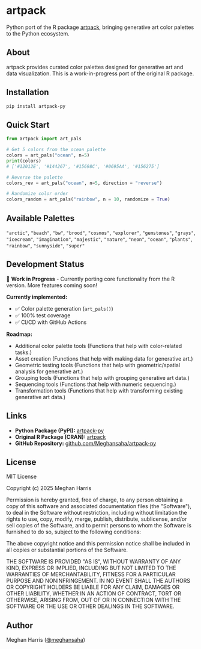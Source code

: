 # artpack

Python port of the R package [artpack](https://CRAN.R-project.org/package=artpack), bringing generative art color palettes to the Python ecosystem.

## About

artpack provides curated color palettes designed for generative art and data visualization. This is a work-in-progress port of the original R package.

## Installation

```bash
pip install artpack-py
```

## Quick Start

```python
from artpack import art_pals

# Get 5 colors from the ocean palette
colors = art_pals("ocean", n=5)
print(colors)
# ['#12012E', '#144267', '#15698C', '#0695AA', '#156275']

# Reverse the palette
colors_rev = art_pals("ocean", n=5, direction = "reverse")

# Randomize color order
colors_random = art_pals("rainbow", n = 10, randomize = True)
```

## Available Palettes

`"arctic"`, `"beach"`, `"bw"`, `"brood"`, `"cosmos"`, `"explorer"`, `"gemstones"`, `"grays"`, `"icecream"`, `"imagination"`, `"majestic"`, `"nature"`, `"neon"`, `"ocean"`, `"plants"`, `"rainbow"`, `"sunnyside"`, `"super"`

## Development Status

🚧 **Work in Progress** - Currently porting core functionality from the R version. More features coming soon!

**Currently implemented:**
- ✅ Color palette generation (`art_pals()`)
- ✅ 100% test coverage
- ✅ CI/CD with GitHub Actions

**Roadmap:**
- Additional color palette tools (Functions that help with color-related tasks.)
- Asset creation (Functions that help with making data for generative art.)
- Geometric testing tools (Functions that help with geometric/spatial analysis for generative art.)
- Grouping tools (Functions that help with grouping generative art data.)
- Sequencing tools (Functions that help with numeric sequencing.)
- Transformation tools (Functions that help with transforming existing generative art data.)

## Links

- **Python Package (PyPI):** [artpack-py](https://pypi.org/project/artpack-py/)
- **Original R Package (CRAN):** [artpack](https://CRAN.R-project.org/package=artpack)
- **GitHub Repository:** [github.com/Meghansaha/artpack-py](https://github.com/Meghansaha/artpack-py)

## License

MIT License

Copyright (c) 2025 Meghan Harris

Permission is hereby granted, free of charge, to any person obtaining a copy
of this software and associated documentation files (the "Software"), to deal
in the Software without restriction, including without limitation the rights
to use, copy, modify, merge, publish, distribute, sublicense, and/or sell
copies of the Software, and to permit persons to whom the Software is
furnished to do so, subject to the following conditions:

The above copyright notice and this permission notice shall be included in all
copies or substantial portions of the Software.

THE SOFTWARE IS PROVIDED "AS IS", WITHOUT WARRANTY OF ANY KIND, EXPRESS OR
IMPLIED, INCLUDING BUT NOT LIMITED TO THE WARRANTIES OF MERCHANTABILITY,
FITNESS FOR A PARTICULAR PURPOSE AND NONINFRINGEMENT. IN NO EVENT SHALL THE
AUTHORS OR COPYRIGHT HOLDERS BE LIABLE FOR ANY CLAIM, DAMAGES OR OTHER
LIABILITY, WHETHER IN AN ACTION OF CONTRACT, TORT OR OTHERWISE, ARISING FROM,
OUT OF OR IN CONNECTION WITH THE SOFTWARE OR THE USE OR OTHER DEALINGS IN THE
SOFTWARE.

## Author

Meghan Harris ([@meghansaha](https://github.com/Meghansaha))